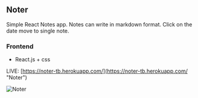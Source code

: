## Noter
Simple React Notes app. Notes can write in markdown format. Click on the date move to single note.

### Frontend
* React.js + css

LIVE: [https://noter-tb.herokuapp.com/](https://noter-tb.herokuapp.com/ "Noter")

![Noter](https://i.imgur.com/8sjOjvP.jpg)
